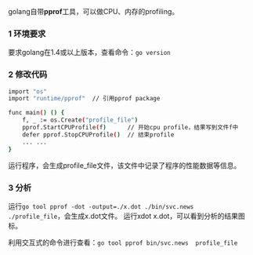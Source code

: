 golang自带**pprof**工具，可以做CPU、内存的profiling。

### 1 环境要求
要求golang在1.4或以上版本，查看命令：`go version`

### 2 修改代码
```sh
import "os"
import "runtime/pprof"  // 引用pprof package

func main() () {
	f, _ := os.Create("profile_file")  
    pprof.StartCPUProfile(f)      // 开始cpu profile，结果写到文件f中  
    defer pprof.StopCPUProfile()  // 结束profile
	... ...
}
```
运行程序，会生成profile_file文件，该文件中记录了程序的性能数据等信息。

### 3 分析
运行`go tool pprof -dot -output=./x.dot ./bin/svc.news  ./profile_file`，会生成x.dot文件。
运行xdot x.dot，可以看到分析的结果图标。

利用交互式的命令进行查看：`go tool pprof bin/svc.news  profile_file`
